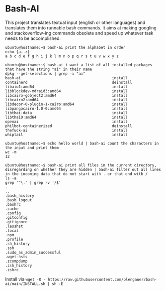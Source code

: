 # Bash-AI

This project translates textual input (english or other languages) and translates them into runnable bash commands. It aims at making googling and stackoverflow-ing commands obsolete and speed up whatever task needs to be accomplished.

```
ubuntu@hostname:~$ bash-ai print the alphabet in order
echo {a..z}
a b c d e f g h i j k l m n o p q r s t u v w x y z
```

```
ubuntu@hostname:~$ bash-ai i want a list of all installed packages that have the string "ai" in their name
dpkg --get-selections | grep -i "ai"
bash-ai                                         install
containerd                                      deinstall
libaio1:amd64                                   install
libblockdev-mdraid3:amd64                       install
libcairo-gobject2:amd64                         install
libcairo2:amd64                                 install
libdecor-0-plugin-1-cairo:amd64                 install
libpangocairo-1.0-0:amd64                       install
libthai-data                                    install
libthai0:amd64                                  install
openai                                          install
philbot-containerized                           deinstall
thefuck-ai                                      install
whiptail                                        install
```

```
ubuntu@hostname:~$ echo hello world | bash-ai count the characters in the input and print them
wc -m
12
```

```
ubuntu@hostname:~$ bash-ai print all files in the current directory, disregarding on whether they are hidden | bash-ai filter out all lines in the incoming data that do not start with . or that end with /
ls -a
grep '^\.' | grep -v '/$'
.
..
.bash_history
.bash_logout
.bashrc
.cache
.config
.gitconfig
.gitignore
.lesshst
.local
.npm
.profile
.sh_history
.ssh
.sudo_as_admin_successful
.wget-hsts
.zcompdump
.zsh_history
.zshrc
```

Install via `wget -O - https://raw.githubusercontent.com/plengauer/bash-ai/main/INSTALL.sh | sh -E`
